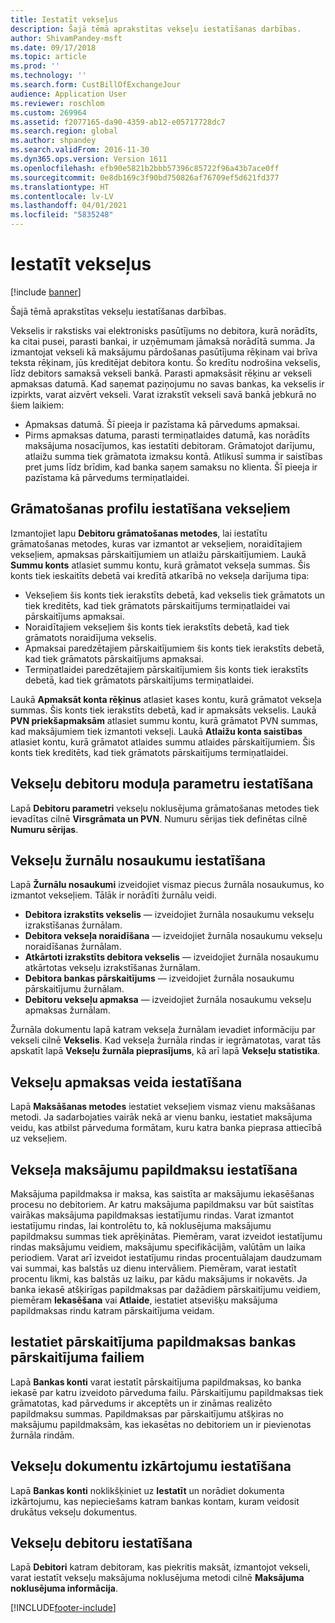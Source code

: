 ```yaml
---
title: Iestatīt vekseļus
description: Šajā tēmā aprakstītas vekseļu iestatīšanas darbības.
author: ShivamPandey-msft
ms.date: 09/17/2018
ms.topic: article
ms.prod: ''
ms.technology: ''
ms.search.form: CustBillOfExchangeJour
audience: Application User
ms.reviewer: roschlom
ms.custom: 269964
ms.assetid: f2077165-da90-4359-ab12-e05717728dc7
ms.search.region: global
ms.author: shpandey
ms.search.validFrom: 2016-11-30
ms.dyn365.ops.version: Version 1611
ms.openlocfilehash: efb90e5821b2bbb57396c85722f96a43b7ace0ff
ms.sourcegitcommit: 0e8db169c3f90bd750826af76709ef5d621fd377
ms.translationtype: HT
ms.contentlocale: lv-LV
ms.lasthandoff: 04/01/2021
ms.locfileid: "5835248"
---
```

# <a name="set-up-bills-of-exchange"></a>Iestatīt vekseļus

[!include [banner](../includes/banner.md)]

Šajā tēmā aprakstītas vekseļu iestatīšanas darbības.

Vekselis ir rakstisks vai elektronisks pasūtījums no debitora, kurā norādīts, ka citai pusei, parasti bankai, ir uzņēmumam jāmaksā norādītā summa. Ja izmantojat vekseli kā maksājumu pārdošanas pasūtījuma rēķinam vai brīva teksta rēķinam, jūs kreditējat debitora kontu. Šo kredītu nodrošina vekselis, līdz debitors samaksā vekseli bankā. Parasti apmaksāsit rēķinu ar vekseli apmaksas datumā. Kad saņemat paziņojumu no savas bankas, ka vekselis ir izpirkts, varat aizvērt vekseli. Varat izrakstīt vekseli savā bankā jebkurā no šiem laikiem:

-   Apmaksas datumā. Šī pieeja ir pazīstama kā pārvedums apmaksai.
-   Pirms apmaksas datuma, parasti termiņatlaides datumā, kas norādīts maksājuma nosacījumos, kas iestatīti debitoram. Grāmatojot darījumu, atlaižu summa tiek grāmatota izmaksu kontā. Atlikusī summa ir saistības pret jums līdz brīdim, kad banka saņem samaksu no klienta. Šī pieeja ir pazīstama kā pārvedums termiņatlaidei.

## <a name="set-up-posting-profiles-for-bills-of-exchange"></a>Grāmatošanas profilu iestatīšana vekseļiem

Izmantojiet lapu **Debitoru grāmatošanas metodes**, lai iestatītu grāmatošanas metodes, kuras var izmantot ar vekseļiem, noraidītajiem vekseļiem, apmaksas pārskaitījumiem un atlaižu pārskaitījumiem. Laukā **Summu konts** atlasiet summu kontu, kurā grāmatot vekseļa summas. Šis konts tiek ieskaitīts debetā vai kredītā atkarībā no vekseļa darījuma tipa:
-   Vekseļiem šis konts tiek ierakstīts debetā, kad vekselis tiek grāmatots un tiek kreditēts, kad tiek grāmatots pārskaitījums termiņatlaidei vai pārskaitījums apmaksai.
-   Noraidītajiem vekseļiem šis konts tiek ierakstīts debetā, kad tiek grāmatots noraidījuma vekselis.
-   Apmaksai paredzētajiem pārskaitījumiem šis konts tiek ierakstīts debetā, kad tiek grāmatots pārskaitījums apmaksai.
-   Termiņatlaidei paredzētajiem pārskaitījumiem šis konts tiek ierakstīts debetā, kad tiek grāmatots pārskaitījums termiņatlaidei.

Laukā **Apmaksāt konta rēķinus** atlasiet kases kontu, kurā grāmatot vekseļa summas. Šis konts tiek ierakstīts debetā, kad ir apmaksāts vekselis. Laukā **PVN priekšapmaksām** atlasiet summu kontu, kurā grāmatot PVN summas, kad maksājumiem tiek izmantoti vekseļi. Laukā **Atlaižu konta saistības** atlasiet kontu, kurā grāmatot atlaides summu atlaides pārskaitījumiem. Šis konts tiek kreditēts, kad tiek grāmatots pārskaitījums termiņatlaidei.

## <a name="set-up-accounts-receivable-parameters-for-bills-of-exchange"></a>Vekseļu debitoru moduļa parametru iestatīšana

Lapā **Debitoru parametri** vekseļu noklusējuma grāmatošanas metodes tiek ievadītas cilnē **Virsgrāmata un PVN**. Numuru sērijas tiek definētas cilnē **Numuru sērijas**.

## <a name="set-up-journal-names-for-bills-of-exchange"></a>Vekseļu žurnālu nosaukumu iestatīšana


Lapā **Žurnālu nosaukumi** izveidojiet vismaz piecus žurnāla nosaukumus, ko izmantot vekseļiem. Tālāk ir norādīti žurnālu veidi.
-   **Debitora izrakstīts vekselis** — izveidojiet žurnāla nosaukumu vekseļu izrakstīšanas žurnālam.
-   **Debitora vekseļa noraidīšana** — izveidojiet žurnāla nosaukumu vekseļu noraidīšanas žurnālam.
-   **Atkārtoti izrakstīts debitora vekselis** — izveidojiet žurnāla nosaukumu atkārtotas vekseļu izrakstīšanas žurnālam.
-   **Debitora bankas pārskaitījums** — izveidojiet žurnāla nosaukumu pārskaitījumu žurnālam.
-   **Debitoru vekseļu apmaksa** — izveidojiet žurnāla nosaukumu vekseļu apmaksas žurnālam.

Žurnāla dokumentu lapā katram vekseļa žurnālam ievadiet informāciju par vekseli cilnē **Vekselis**. Kad vekseļa žurnāla rindas ir iegrāmatotas, varat tās apskatīt lapā **Vekseļu žurnāla pieprasījums**, kā arī lapā **Vekseļu statistika**.

## <a name="set-up-methods-of-payment-for-bills-of-exchange"></a>Vekseļu apmaksas veida iestatīšana

Lapā **Maksāšanas metodes** iestatiet vekseļiem vismaz vienu maksāšanas metodi. Ja sadarbojaties vairāk nekā ar vienu banku, iestatiet maksājuma veidu, kas atbilst pārveduma formātam, kuru katra banka pieprasa attiecībā uz vekseļiem.

## <a name="set-up-payment-fees-for-bills-of-exchange"></a>Vekseļa maksājumu papildmaksu iestatīšana

Maksājuma papildmaksa ir maksa, kas saistīta ar maksājumu iekasēšanas procesu no debitoriem. Ar katru maksājuma papildmaksu var būt saistītas vairākas maksājuma papildmaksas iestatījumu rindas. Varat izmantot iestatījumu rindas, lai kontrolētu to, kā noklusējuma maksājumu papildmaksu summas tiek aprēķinātas. Piemēram, varat izveidot iestatījumu rindas maksājumu veidiem, maksājumu specifikācijām, valūtām un laika periodiem. Varat arī izveidot iestatījumu rindas procentuālajam daudzumam vai summai, kas balstās uz dienu intervāliem. Piemēram, varat iestatīt procentu likmi, kas balstās uz laiku, par kādu maksājums ir nokavēts. Ja banka iekasē atšķirīgas papildmaksas par dažādiem pārskaitījumu veidiem, piemēram **Iekasēšana** vai **Atlaide**, iestatiet atsevišķu maksājuma papildmaksas rindu katram pārskaitījuma veidam.

## <a name="set-up-remittance-fees-for-bank-remittance-files"></a>Iestatiet pārskaitījuma papildmaksas bankas pārskaitījuma failiem

Lapā **Bankas konti** varat iestatīt pārskaitījuma papildmaksas, ko banka iekasē par katru izveidoto pārveduma failu. Pārskaitījumu papildmaksas tiek grāmatotas, kad pārvedums ir akceptēts un ir zināmas realizēto papildmaksu summas. Papildmaksas par pārskaitījumu atšķiras no maksājumu papildmaksām, kas iekasētas no debitoriem un ir pievienotas žurnāla rindām.

## <a name="set-up-document-layouts-for-bills-of-exchange"></a>Vekseļu dokumentu izkārtojumu iestatīšana

Lapā **Bankas konti** noklikšķiniet uz **Iestatīt** un norādiet dokumenta izkārtojumu, kas nepieciešams katram bankas kontam, kuram veidosit drukātus vekseļu dokumentus.

## <a name="set-up-customers-for-bills-of-exchange"></a>Vekseļu debitoru iestatīšana

Lapā **Debitori** katram debitoram, kas piekritis maksāt, izmantojot vekseli, varat iestatīt vekseļu maksājuma noklusējuma metodi cilnē **Maksājuma noklusējuma informācija**.







[!INCLUDE[footer-include](../../includes/footer-banner.md)]